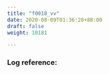 ```yaml
---
title: "f0018_vv"
date: 2020-08-09T01:36:28+88:00
draft: false
weight: 10181

---
```


### Log reference: <no value>

```
